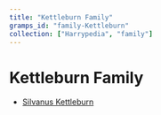 ```yaml
---
title: "Kettleburn Family"
gramps_id: "family-Kettleburn"
collection: ["Harrypedia", "family"]
---
```


# Kettleburn Family

- [Silvanus Kettleburn](/Harrypedia/people/Kettleburn/Silvanus/)
